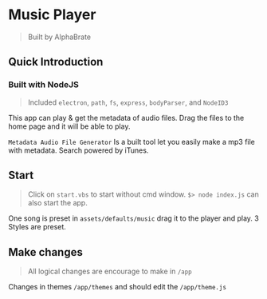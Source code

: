 # Music Player

> Built by AlphaBrate

## Quick Introduction

### Built with NodeJS

> Included `electron`, `path`, `fs`, `express`, `bodyParser`, and `NodeID3`

This app can play & get the metadata of audio files. Drag the files to the home page and it will be able to play.

`Metadata Audio File Generator` Is a built tool let you easily make a mp3 file with metadata. Search powered by iTunes.

## Start

> Click on `start.vbs` to start without cmd window.
> `$> node index.js` can also start the app.

One song is preset in `assets/defaults/music` drag it to the player and play.
3 Styles are preset.

## Make changes

> All logical changes are encourage to make in `/app`

Changes in themes `/app/themes` and should edit the `/app/theme.js`

